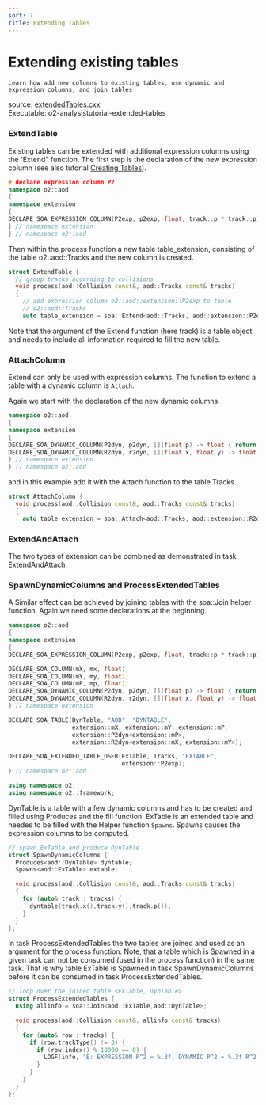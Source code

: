 ```yaml
---
sort: 7
title: Extending Tables
---
```


# Extending existing tables

```goal
Learn how add new columns to existing tables, use dynamic and expression columns, and join tables
```

<div style="margin-bottom:5mm">
  source: <a href="https://github.com/AliceO2Group/O2Physics/blob/master/Tutorials/src/extendedTables.cxx" target="_blank">extendedTables.cxx</a><br>
  Executable: o2-analysistutorial-extended-tables
</div>

<a name="extendtable"></a>

### ExtendTable

Existing tables can be extended with additional expression columns using the 'Extend" function. The first step is the declaration of the new expression column (see also tutorial [Creating Tables](creatingTables)).

```cpp
# declare expression column P2
namespace o2::aod
{
namespace extension
{
DECLARE_SOA_EXPRESSION_COLUMN(P2exp, p2exp, float, track::p * track::p);
} // namespace extension
} // namespace o2::aod
```

Then within the process function a new table table_extension, consisting of the table o2::aod::Tracks and the new column is created.

```cpp
struct ExtendTable {
  // group tracks according to collisions
  void process(aod::Collision const&, aod::Tracks const& tracks)
  {
    // add expression column o2::aod::extension::P2exp to table
    // o2::aod::Tracks
    auto table_extension = soa::Extend<aod::Tracks, aod::extension::P2exp>(tracks);

```

Note that the argument of the Extend function (here track) is a table object and needs to include all information required to fill the new table.

<a name="attachcolumn"></a>

### AttachColumn

Extend can only be used with expression columns. The function to extend a table with a dynamic column is `Attach`.

Again we start with the declaration of the new dynamic columns

```cpp
namespace o2::aod
{
namespace extension
{
DECLARE_SOA_DYNAMIC_COLUMN(P2dyn, p2dyn, [](float p) -> float { return p * p; });
DECLARE_SOA_DYNAMIC_COLUMN(R2dyn, r2dyn, [](float x, float y) -> float { return x * x + y * y; });
} // namespace extension
} // namespace o2::aod
```

and in this example add it with the Attach function to the table Tracks.

```cpp
struct AttachColumn {
  void process(aod::Collision const&, aod::Tracks const& tracks)
  {
    auto table_extension = soa::Attach<aod::Tracks, aod::extension::R2dyn<aod::track::X,aod::track::Y> (tracks);
```

<a name="extendandattach"></a>

### ExtendAndAttach

The two types of extension can be combined as demonstrated in task ExtendAndAttach.

<a name="spawndynamiccolumns"></a>

### SpawnDynamicColumns and ProcessExtendedTables

A Similar effect can be achieved by joining tables with the soa::Join helper function. Again we need some declarations at the beginning.

```cpp
namespace o2::aod
{
namespace extension
{
DECLARE_SOA_EXPRESSION_COLUMN(P2exp, p2exp, float, track::p * track::p);

DECLARE_SOA_COLUMN(mX, mx, float);
DECLARE_SOA_COLUMN(mY, my, float);
DECLARE_SOA_COLUMN(mP, mp, float);
DECLARE_SOA_DYNAMIC_COLUMN(P2dyn, p2dyn, [](float p) -> float { return p * p; });
DECLARE_SOA_DYNAMIC_COLUMN(R2dyn, r2dyn, [](float x, float y) -> float { return x * x + y * y; });
} // namespace extension

DECLARE_SOA_TABLE(DynTable, "AOD", "DYNTABLE",
                  extension::mX, extension::mY, extension::mP,
                  extension::P2dyn<extension::mP>,
                  extension::R2dyn<extension::mX, extension::mY>);

DECLARE_SOA_EXTENDED_TABLE_USER(ExTable, Tracks, "EXTABLE",
                                extension::P2exp);
} // namespace o2::aod

using namespace o2;
using namespace o2::framework;
```

DynTable is a table with a few dynamic columns and has to be created and filled using Produces and the fill function. ExTable is an extended table and needes to be filled with the Helper function `Spawns`. Spawns causes the expression columns to be computed.

```cpp
// spawn ExTable and produce DynTable
struct SpawnDynamicColumns {
  Produces<aod::DynTable> dyntable;
  Spawns<aod::ExTable> extable;

  void process(aod::Collision const&, aod::Tracks const& tracks)
  {
    for (auto& track : tracks) {
      dyntable(track.x(),track.y(),track.p());
    }
  }
};
```

In task ProcessExtendedTables the two tables are joined and used as an argument
for the process function.  Note, that a table which is Spawned in a given task
can not be consumed (used in the process function) in the same task. That is why
table ExTable is Spawned in task SpawnDynamicColumns before it can be consumed in task ProcessExtendedTables.

```cpp
// loop over the joined table <ExTable, DynTable>
struct ProcessExtendedTables {
  using allinfo = soa::Join<aod::ExTable,aod::DynTable>;

  void process(aod::Collision const&, allinfo const& tracks)
  {
    for (auto& row : tracks) {
      if (row.trackType() != 3) {
        if (row.index() % 10000 == 0) {
          LOGF(info, "E: EXPRESSION P^2 = %.3f, DYNAMIC P^2 = %.3f R^2 = %.3f", row.p2exp(),row.p2dyn(),row.r2dyn());
        }
      }
    }
  }
};
```
